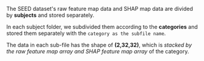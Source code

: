 The SEED dataset's raw feature map data and SHAP map data are divided by **subjects** and stored separately. 

In each subject folder, we subdivided them according to the **categories** and stored them separately with the `category as the subfile name`.


The data in each sub-file has the shape of **(2,32,32)**, which is *stacked by the raw feature map array and SHAP feature map array* of the category.
